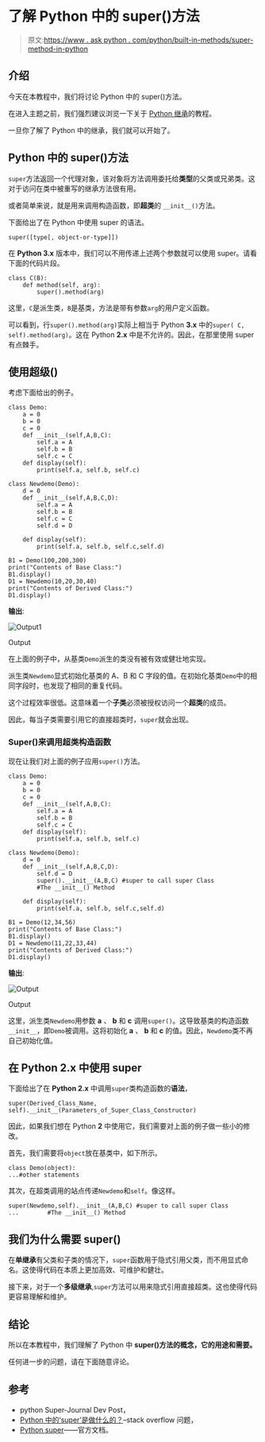 # 了解 Python 中的 super()方法

> 原文:[https://www . ask python . com/python/built-in-methods/super-method-in-python](https://www.askpython.com/python/built-in-methods/super-method-in-python)

## 介绍

今天在本教程中，我们将讨论 Python 中的 super()方法。

在进入主题之前，我们强烈建议浏览一下关于 [Python 继承](https://www.askpython.com/python/oops/inheritance-in-python)的教程。

一旦你了解了 Python 中的继承，我们就可以开始了。

## Python 中的 super()方法

`super`方法返回一个代理对象，该对象将方法调用委托给**类型**的父类或兄弟类。这对于访问在类中被重写的继承方法很有用。

或者简单来说，就是用来调用构造函数，即**超类**的 `__init__()`方法。

下面给出了在 Python 中使用 super 的语法。

```
super([type[, object-or-type]])

```

在 **Python 3.x** 版本中，我们可以不用传递上述两个参数就可以使用 super。请看下面的代码片段。

```
class C(B):
    def method(self, arg):
        super().method(arg)

```

这里，`C`是派生类，`B`是基类，方法是带有参数`arg`的用户定义函数。

可以看到，行`super().method(arg)`实际上相当于 Python **3.x** 中的`super( C, self).method(arg)`。这在 Python **2.x** 中是不允许的。因此，在那里使用 super 有点棘手。

## 使用超级()

考虑下面给出的例子。

```
class Demo:
    a = 0
    b = 0
    c = 0
    def __init__(self,A,B,C):
        self.a = A
        self.b = B
        self.c = C
    def display(self):
        print(self.a, self.b, self.c)

class Newdemo(Demo):
    d = 0
    def __init__(self,A,B,C,D):
        self.a = A
        self.b = B
        self.c = C
        self.d = D

    def display(self):
        print(self.a, self.b, self.c,self.d)

B1 = Demo(100,200,300)
print("Contents of Base Class:")
B1.display()
D1 = Newdemo(10,20,30,40)
print("Contents of Derived Class:")
D1.display()

```

**输出**:

![Output1](../Images/ff0ef5b61d424e1f541d7de7da78bf68.png)

Output

在上面的例子中，从基类`Demo`派生的类没有被有效或健壮地实现。

派生类`Newdemo`显式初始化基类的 A、B 和 C 字段的值。在初始化基类`Demo`中的相同字段时，也发现了相同的重复代码。

这个过程效率很低。这意味着一个**子类**必须被授权访问一个**超类**的成员。

因此，每当子类需要引用它的直接超类时，`super`就会出现。

### Super()来调用超类构造函数

现在让我们对上面的例子应用`super()`方法。

```
class Demo:
    a = 0
    b = 0
    c = 0
    def __init__(self,A,B,C):
        self.a = A
        self.b = B
        self.c = C
    def display(self):
        print(self.a, self.b, self.c)

class Newdemo(Demo):
    d = 0
    def __init__(self,A,B,C,D):
        self.d = D
        super().__init__(A,B,C) #super to call super Class
        #The __init__() Method

    def display(self):
        print(self.a, self.b, self.c,self.d)

B1 = Demo(12,34,56)
print("Contents of Base Class:")
B1.display()
D1 = Newdemo(11,22,33,44)
print("Contents of Derived Class:")
D1.display()

```

**输出**:

![Output](../Images/5922c69bc0654901d2186121915a2995.png)

Output

这里，派生类`Newdemo`用参数 **a** 、 **b** 和 **c** 调用`super()`。这导致基类的构造函数`__init__`，即`Demo`被调用。这将初始化 **a** 、 **b** 和 **c** 的值。因此，`Newdemo`类不再自己初始化值。

## 在 Python 2.x 中使用 super

下面给出了在 **Python 2.x** 中调用`super`类构造函数的**语法**，

```
super(Derived_Class_Name, self).__init__(Parameters_of_Super_Class_Constructor)

```

因此，如果我们想在 Python **2** 中使用它，我们需要对上面的例子做一些小的修改。

首先，我们需要将`object`放在基类中，如下所示。

```
class Demo(object):
...#other statements

```

其次，在超类调用的站点传递`Newdemo`和`self`。像这样。

```
super(Newdemo,self).__init__(A,B,C) #super to call super Class
...        #The __init__() Method

```

## 我们为什么需要 super()

在**单继承**有父类和子类的情况下，`super`函数用于隐式引用父类，而不用显式命名。这使得代码在本质上更加高效、可维护和健壮。

接下来，对于一个**多级继承**,`super`方法可以用来隐式引用直接超类。这也使得代码更容易理解和维护。

## 结论

所以在本教程中，我们理解了 Python 中 **super()方法的概念，它的用途和需要。**

任何进一步的问题，请在下面随意评论。

## 参考

*   python Super-Journal Dev Post，
*   [Python 中的‘super’是做什么的？](https://stackoverflow.com/questions/222877/what-does-super-do-in-python-difference-between-super-init-and-expl)–stack overflow 问题，
*   [Python super](https://docs.python.org/3/library/functions.html#super)——官方文档。